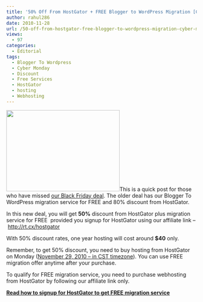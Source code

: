 ```yaml
---
title: '50% Off From HostGator + FREE Blogger to WordPress Migration [Cyber Monday Deal]'
author: rahul286
date: 2010-11-28
url: /50-off-from-hostgator-free-blogger-to-wordpress-migration-cyber-monday-deal/
views:
  - 97
categories:
  - Editorial
tags:
  - Blogger To Wordpress
  - Cyber Monday
  - Discount
  - Free Services
  - HostGator
  - hosting
  - Webhosting
---
```

<a href="http://rt.cx/hostgator" onclick="_gaq.push(['_trackEvent', 'outbound-article', 'http://rt.cx/hostgator', '']);" ><img class="alignright wp-image-50224" src="http://bloggertowp.org/files/2010/09/blogger-n-hostgator-logo-big-size-300x215.jpg" alt="" width="300" height="215" /></a>This is a quick post for those who have missed&nbsp;<a href="http://bloggertowp.org/blogger-to-wordpress-migration-3-years-hosting-for-35-64-black-friday-only/" onclick="_gaq.push(['_trackEvent', 'outbound-article', 'http://bloggertowp.org/blogger-to-wordpress-migration-3-years-hosting-for-35-64-black-friday-only/', 'our Black Friday deal']);" >our Black Friday deal</a>. The older deal has our Blogger To WordPress migration service for FREE and 80% discount from HostGator.

In this new deal, you will get **50%** discount from&nbsp;HostGator plus migration service for FREE &nbsp;provided you signup for HostGator using our affiliate link &#8211; &nbsp;<a href="http://rt.cx/hostgator" onclick="_gaq.push(['_trackEvent', 'outbound-article', 'http://rt.cx/hostgator', 'http://rt.cx/hostgator']);" >http://rt.cx/hostgator</a>

With 50% discount rates, one year hosting will cost around **$40** only.

Remember, to get 50% discount, you need to buy hosting from HostGator on Monday (<a href="http://www.timeanddate.com/worldclock/fixedtime.html?day=29&month=11&year=2010&hour=0&min=0&sec=0&p1=155&sort=1" onclick="_gaq.push(['_trackEvent', 'outbound-article', 'http://www.timeanddate.com/worldclock/fixedtime.html?day=29&month=11&year=2010&hour=0&min=0&sec=0&p1=155&sort=1', 'November 29, 2010 &#8211; in CST timezone']);" >November 29, 2010 &#8211; in CST timezone</a>). You can&nbsp;use FREE migration offer anytime after your purchase.

To qualify for FREE migration service, you need to purchase webhosting from HostGator by&nbsp;following&nbsp;our&nbsp;affiliate&nbsp;link only.

<a href="http://rt.cx/hostgator" onclick="_gaq.push(['_trackEvent', 'outbound-article', 'http://rt.cx/hostgator', 'Read how to signup for HostGator to get FREE migration service']);" ><strong>Read how to signup for HostGator to get FREE migration service</strong></a>
